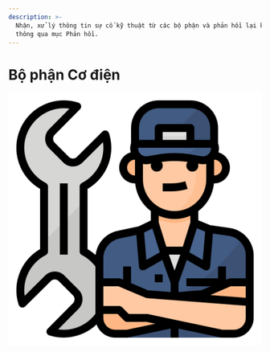 ```yaml
---
description: >-
  Nhận, xử lý thông tin sự cố kỹ thuật từ các bộ phận và phản hồi lại kết quả
  thông qua mục Phản hồi.
---
```


# Bộ phận Cơ điện

![.](../.gitbook/assets/mechanic%20%281%29.png)

